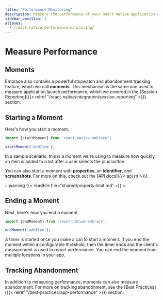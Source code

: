 ```yaml
---
title: "Performance Monitoring"
description: Measure the performance of your React Native application using Embrace
sidebar_position: 1
aliases:
  - /react-native/performance-monitoring/
---
```


# Measure Performance

## Moments

Embrace also contains a powerful stopwatch and abandonment tracking feature, which we call **moments**.
This mechanism is the same one used to measure application launch performance, which we covered in the [Session Reporting]({{< relref "/react-native/integration/session-reporting" >}}) section.

## Starting a Moment

Here's how you start a moment.

```javascript
import {startMoment} from 'react-native-embrace';

startMoment('addItem');
```

In a sample scenario, this is a moment we're using to measure how quickly an item is added to a list after a user selects the plus button.

You can also start a moment with **properties**, an **identifier**, and **screenshots**.
For more on this, check out the [API docs]({{< api rn >}}).

:::warning
{{< readFile file="shared/property-limit.md" >}}
:::

## Ending a Moment

Next, here's how you end a moment.

```javascript
import {endMoment} from 'react-native-embrace';

endMoment('addItem');
```

A timer is started once you make a call to start a moment.
If you end the moment within a configurable threshold, then the timer ends and the client's measurement is used to report performance.
You can end the moment from multiple locations in your app.

## Tracking Abandonment

In addition to measuring performance, moments can also measure abandonment.
For more on tracking abandonment, see the [Best Practices]({{< relref "/best-practices/app-performance" >}}) section.
